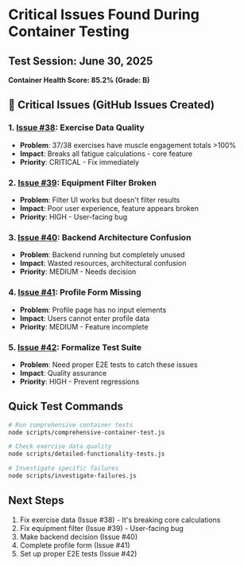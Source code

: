 # Critical Issues Found During Container Testing

## Test Session: June 30, 2025
**Container Health Score: 85.2% (Grade: B)**

## 🚨 Critical Issues (GitHub Issues Created)

### 1. [Issue #38](https://github.com/endersclarity/fitforge-v2-systematic/issues/38): Exercise Data Quality
- **Problem**: 37/38 exercises have muscle engagement totals >100%
- **Impact**: Breaks all fatigue calculations - core feature
- **Priority**: CRITICAL - Fix immediately

### 2. [Issue #39](https://github.com/endersclarity/fitforge-v2-systematic/issues/39): Equipment Filter Broken
- **Problem**: Filter UI works but doesn't filter results
- **Impact**: Poor user experience, feature appears broken
- **Priority**: HIGH - User-facing bug

### 3. [Issue #40](https://github.com/endersclarity/fitforge-v2-systematic/issues/40): Backend Architecture Confusion
- **Problem**: Backend running but completely unused
- **Impact**: Wasted resources, architectural confusion
- **Priority**: MEDIUM - Needs decision

### 4. [Issue #41](https://github.com/endersclarity/fitforge-v2-systematic/issues/41): Profile Form Missing
- **Problem**: Profile page has no input elements
- **Impact**: Users cannot enter profile data
- **Priority**: MEDIUM - Feature incomplete

### 5. [Issue #42](https://github.com/endersclarity/fitforge-v2-systematic/issues/42): Formalize Test Suite
- **Problem**: Need proper E2E tests to catch these issues
- **Impact**: Quality assurance
- **Priority**: HIGH - Prevent regressions

## Quick Test Commands

```bash
# Run comprehensive container tests
node scripts/comprehensive-container-test.js

# Check exercise data quality
node scripts/detailed-functionality-tests.js

# Investigate specific failures
node scripts/investigate-failures.js
```

## Next Steps
1. Fix exercise data (Issue #38) - It's breaking core calculations
2. Fix equipment filter (Issue #39) - User-facing bug
3. Make backend decision (Issue #40)
4. Complete profile form (Issue #41)
5. Set up proper E2E tests (Issue #42)